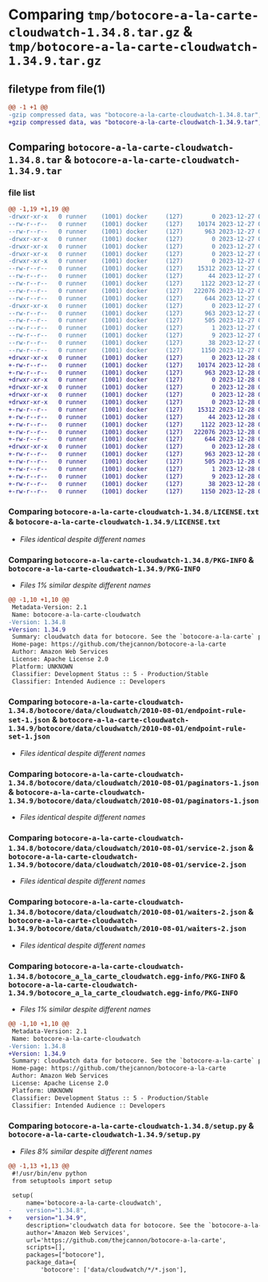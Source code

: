 # Comparing `tmp/botocore-a-la-carte-cloudwatch-1.34.8.tar.gz` & `tmp/botocore-a-la-carte-cloudwatch-1.34.9.tar.gz`

## filetype from file(1)

```diff
@@ -1 +1 @@
-gzip compressed data, was "botocore-a-la-carte-cloudwatch-1.34.8.tar", last modified: Wed Dec 27 01:06:37 2023, max compression
+gzip compressed data, was "botocore-a-la-carte-cloudwatch-1.34.9.tar", last modified: Thu Dec 28 01:06:39 2023, max compression
```

## Comparing `botocore-a-la-carte-cloudwatch-1.34.8.tar` & `botocore-a-la-carte-cloudwatch-1.34.9.tar`

### file list

```diff
@@ -1,19 +1,19 @@
-drwxr-xr-x   0 runner    (1001) docker     (127)        0 2023-12-27 01:06:37.823304 botocore-a-la-carte-cloudwatch-1.34.8/
--rw-r--r--   0 runner    (1001) docker     (127)    10174 2023-12-27 01:06:37.000000 botocore-a-la-carte-cloudwatch-1.34.8/LICENSE.txt
--rw-r--r--   0 runner    (1001) docker     (127)      963 2023-12-27 01:06:37.823304 botocore-a-la-carte-cloudwatch-1.34.8/PKG-INFO
-drwxr-xr-x   0 runner    (1001) docker     (127)        0 2023-12-27 01:06:37.819304 botocore-a-la-carte-cloudwatch-1.34.8/botocore/
-drwxr-xr-x   0 runner    (1001) docker     (127)        0 2023-12-27 01:06:37.819304 botocore-a-la-carte-cloudwatch-1.34.8/botocore/data/
-drwxr-xr-x   0 runner    (1001) docker     (127)        0 2023-12-27 01:06:37.819304 botocore-a-la-carte-cloudwatch-1.34.8/botocore/data/cloudwatch/
-drwxr-xr-x   0 runner    (1001) docker     (127)        0 2023-12-27 01:06:37.823304 botocore-a-la-carte-cloudwatch-1.34.8/botocore/data/cloudwatch/2010-08-01/
--rw-r--r--   0 runner    (1001) docker     (127)    15312 2023-12-27 01:06:28.000000 botocore-a-la-carte-cloudwatch-1.34.8/botocore/data/cloudwatch/2010-08-01/endpoint-rule-set-1.json
--rw-r--r--   0 runner    (1001) docker     (127)       44 2023-12-27 01:06:28.000000 botocore-a-la-carte-cloudwatch-1.34.8/botocore/data/cloudwatch/2010-08-01/examples-1.json
--rw-r--r--   0 runner    (1001) docker     (127)     1122 2023-12-27 01:06:28.000000 botocore-a-la-carte-cloudwatch-1.34.8/botocore/data/cloudwatch/2010-08-01/paginators-1.json
--rw-r--r--   0 runner    (1001) docker     (127)   222076 2023-12-27 01:06:28.000000 botocore-a-la-carte-cloudwatch-1.34.8/botocore/data/cloudwatch/2010-08-01/service-2.json
--rw-r--r--   0 runner    (1001) docker     (127)      644 2023-12-27 01:06:28.000000 botocore-a-la-carte-cloudwatch-1.34.8/botocore/data/cloudwatch/2010-08-01/waiters-2.json
-drwxr-xr-x   0 runner    (1001) docker     (127)        0 2023-12-27 01:06:37.823304 botocore-a-la-carte-cloudwatch-1.34.8/botocore_a_la_carte_cloudwatch.egg-info/
--rw-r--r--   0 runner    (1001) docker     (127)      963 2023-12-27 01:06:37.000000 botocore-a-la-carte-cloudwatch-1.34.8/botocore_a_la_carte_cloudwatch.egg-info/PKG-INFO
--rw-r--r--   0 runner    (1001) docker     (127)      505 2023-12-27 01:06:37.000000 botocore-a-la-carte-cloudwatch-1.34.8/botocore_a_la_carte_cloudwatch.egg-info/SOURCES.txt
--rw-r--r--   0 runner    (1001) docker     (127)        1 2023-12-27 01:06:37.000000 botocore-a-la-carte-cloudwatch-1.34.8/botocore_a_la_carte_cloudwatch.egg-info/dependency_links.txt
--rw-r--r--   0 runner    (1001) docker     (127)        9 2023-12-27 01:06:37.000000 botocore-a-la-carte-cloudwatch-1.34.8/botocore_a_la_carte_cloudwatch.egg-info/top_level.txt
--rw-r--r--   0 runner    (1001) docker     (127)       38 2023-12-27 01:06:37.823304 botocore-a-la-carte-cloudwatch-1.34.8/setup.cfg
--rw-r--r--   0 runner    (1001) docker     (127)     1150 2023-12-27 01:06:37.000000 botocore-a-la-carte-cloudwatch-1.34.8/setup.py
+drwxr-xr-x   0 runner    (1001) docker     (127)        0 2023-12-28 01:06:39.274260 botocore-a-la-carte-cloudwatch-1.34.9/
+-rw-r--r--   0 runner    (1001) docker     (127)    10174 2023-12-28 01:06:39.000000 botocore-a-la-carte-cloudwatch-1.34.9/LICENSE.txt
+-rw-r--r--   0 runner    (1001) docker     (127)      963 2023-12-28 01:06:39.274260 botocore-a-la-carte-cloudwatch-1.34.9/PKG-INFO
+drwxr-xr-x   0 runner    (1001) docker     (127)        0 2023-12-28 01:06:39.270260 botocore-a-la-carte-cloudwatch-1.34.9/botocore/
+drwxr-xr-x   0 runner    (1001) docker     (127)        0 2023-12-28 01:06:39.270260 botocore-a-la-carte-cloudwatch-1.34.9/botocore/data/
+drwxr-xr-x   0 runner    (1001) docker     (127)        0 2023-12-28 01:06:39.270260 botocore-a-la-carte-cloudwatch-1.34.9/botocore/data/cloudwatch/
+drwxr-xr-x   0 runner    (1001) docker     (127)        0 2023-12-28 01:06:39.274260 botocore-a-la-carte-cloudwatch-1.34.9/botocore/data/cloudwatch/2010-08-01/
+-rw-r--r--   0 runner    (1001) docker     (127)    15312 2023-12-28 01:06:26.000000 botocore-a-la-carte-cloudwatch-1.34.9/botocore/data/cloudwatch/2010-08-01/endpoint-rule-set-1.json
+-rw-r--r--   0 runner    (1001) docker     (127)       44 2023-12-28 01:06:26.000000 botocore-a-la-carte-cloudwatch-1.34.9/botocore/data/cloudwatch/2010-08-01/examples-1.json
+-rw-r--r--   0 runner    (1001) docker     (127)     1122 2023-12-28 01:06:26.000000 botocore-a-la-carte-cloudwatch-1.34.9/botocore/data/cloudwatch/2010-08-01/paginators-1.json
+-rw-r--r--   0 runner    (1001) docker     (127)   222076 2023-12-28 01:06:26.000000 botocore-a-la-carte-cloudwatch-1.34.9/botocore/data/cloudwatch/2010-08-01/service-2.json
+-rw-r--r--   0 runner    (1001) docker     (127)      644 2023-12-28 01:06:26.000000 botocore-a-la-carte-cloudwatch-1.34.9/botocore/data/cloudwatch/2010-08-01/waiters-2.json
+drwxr-xr-x   0 runner    (1001) docker     (127)        0 2023-12-28 01:06:39.274260 botocore-a-la-carte-cloudwatch-1.34.9/botocore_a_la_carte_cloudwatch.egg-info/
+-rw-r--r--   0 runner    (1001) docker     (127)      963 2023-12-28 01:06:39.000000 botocore-a-la-carte-cloudwatch-1.34.9/botocore_a_la_carte_cloudwatch.egg-info/PKG-INFO
+-rw-r--r--   0 runner    (1001) docker     (127)      505 2023-12-28 01:06:39.000000 botocore-a-la-carte-cloudwatch-1.34.9/botocore_a_la_carte_cloudwatch.egg-info/SOURCES.txt
+-rw-r--r--   0 runner    (1001) docker     (127)        1 2023-12-28 01:06:39.000000 botocore-a-la-carte-cloudwatch-1.34.9/botocore_a_la_carte_cloudwatch.egg-info/dependency_links.txt
+-rw-r--r--   0 runner    (1001) docker     (127)        9 2023-12-28 01:06:39.000000 botocore-a-la-carte-cloudwatch-1.34.9/botocore_a_la_carte_cloudwatch.egg-info/top_level.txt
+-rw-r--r--   0 runner    (1001) docker     (127)       38 2023-12-28 01:06:39.274260 botocore-a-la-carte-cloudwatch-1.34.9/setup.cfg
+-rw-r--r--   0 runner    (1001) docker     (127)     1150 2023-12-28 01:06:39.000000 botocore-a-la-carte-cloudwatch-1.34.9/setup.py
```

### Comparing `botocore-a-la-carte-cloudwatch-1.34.8/LICENSE.txt` & `botocore-a-la-carte-cloudwatch-1.34.9/LICENSE.txt`

 * *Files identical despite different names*

### Comparing `botocore-a-la-carte-cloudwatch-1.34.8/PKG-INFO` & `botocore-a-la-carte-cloudwatch-1.34.9/PKG-INFO`

 * *Files 1% similar despite different names*

```diff
@@ -1,10 +1,10 @@
 Metadata-Version: 2.1
 Name: botocore-a-la-carte-cloudwatch
-Version: 1.34.8
+Version: 1.34.9
 Summary: cloudwatch data for botocore. See the `botocore-a-la-carte` package for more info.
 Home-page: https://github.com/thejcannon/botocore-a-la-carte
 Author: Amazon Web Services
 License: Apache License 2.0
 Platform: UNKNOWN
 Classifier: Development Status :: 5 - Production/Stable
 Classifier: Intended Audience :: Developers
```

### Comparing `botocore-a-la-carte-cloudwatch-1.34.8/botocore/data/cloudwatch/2010-08-01/endpoint-rule-set-1.json` & `botocore-a-la-carte-cloudwatch-1.34.9/botocore/data/cloudwatch/2010-08-01/endpoint-rule-set-1.json`

 * *Files identical despite different names*

### Comparing `botocore-a-la-carte-cloudwatch-1.34.8/botocore/data/cloudwatch/2010-08-01/paginators-1.json` & `botocore-a-la-carte-cloudwatch-1.34.9/botocore/data/cloudwatch/2010-08-01/paginators-1.json`

 * *Files identical despite different names*

### Comparing `botocore-a-la-carte-cloudwatch-1.34.8/botocore/data/cloudwatch/2010-08-01/service-2.json` & `botocore-a-la-carte-cloudwatch-1.34.9/botocore/data/cloudwatch/2010-08-01/service-2.json`

 * *Files identical despite different names*

### Comparing `botocore-a-la-carte-cloudwatch-1.34.8/botocore/data/cloudwatch/2010-08-01/waiters-2.json` & `botocore-a-la-carte-cloudwatch-1.34.9/botocore/data/cloudwatch/2010-08-01/waiters-2.json`

 * *Files identical despite different names*

### Comparing `botocore-a-la-carte-cloudwatch-1.34.8/botocore_a_la_carte_cloudwatch.egg-info/PKG-INFO` & `botocore-a-la-carte-cloudwatch-1.34.9/botocore_a_la_carte_cloudwatch.egg-info/PKG-INFO`

 * *Files 1% similar despite different names*

```diff
@@ -1,10 +1,10 @@
 Metadata-Version: 2.1
 Name: botocore-a-la-carte-cloudwatch
-Version: 1.34.8
+Version: 1.34.9
 Summary: cloudwatch data for botocore. See the `botocore-a-la-carte` package for more info.
 Home-page: https://github.com/thejcannon/botocore-a-la-carte
 Author: Amazon Web Services
 License: Apache License 2.0
 Platform: UNKNOWN
 Classifier: Development Status :: 5 - Production/Stable
 Classifier: Intended Audience :: Developers
```

### Comparing `botocore-a-la-carte-cloudwatch-1.34.8/setup.py` & `botocore-a-la-carte-cloudwatch-1.34.9/setup.py`

 * *Files 8% similar despite different names*

```diff
@@ -1,13 +1,13 @@
 #!/usr/bin/env python
 from setuptools import setup
 
 setup(
     name='botocore-a-la-carte-cloudwatch',
-    version="1.34.8",
+    version="1.34.9",
     description='cloudwatch data for botocore. See the `botocore-a-la-carte` package for more info.',
     author='Amazon Web Services',
     url='https://github.com/thejcannon/botocore-a-la-carte',
     scripts=[],
     packages=["botocore"],
     package_data={
         'botocore': ['data/cloudwatch/*/*.json'],
```

